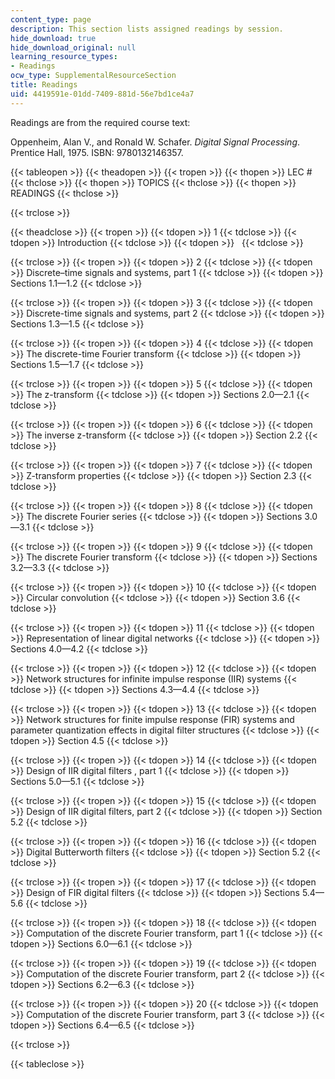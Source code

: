 ```yaml
---
content_type: page
description: This section lists assigned readings by session.
hide_download: true
hide_download_original: null
learning_resource_types:
- Readings
ocw_type: SupplementalResourceSection
title: Readings
uid: 4419591e-01dd-7409-881d-56e7bd1ce4a7
---
```


Readings are from the required course text:

Oppenheim, Alan V., and Ronald W. Schafer. _Digital Signal Processing_. Prentice Hall, 1975. ISBN: 9780132146357.

{{< tableopen >}}
{{< theadopen >}}
{{< tropen >}}
{{< thopen >}}
LEC #
{{< thclose >}}
{{< thopen >}}
TOPICS
{{< thclose >}}
{{< thopen >}}
READINGS
{{< thclose >}}

{{< trclose >}}

{{< theadclose >}}
{{< tropen >}}
{{< tdopen >}}
1
{{< tdclose >}}
{{< tdopen >}}
Introduction
{{< tdclose >}}
{{< tdopen >}}
 
{{< tdclose >}}

{{< trclose >}}
{{< tropen >}}
{{< tdopen >}}
2
{{< tdclose >}}
{{< tdopen >}}
Discrete–time signals and systems, part 1
{{< tdclose >}}
{{< tdopen >}}
Sections 1.1—1.2
{{< tdclose >}}

{{< trclose >}}
{{< tropen >}}
{{< tdopen >}}
3
{{< tdclose >}}
{{< tdopen >}}
Discrete-time signals and systems, part 2
{{< tdclose >}}
{{< tdopen >}}
Sections 1.3—1.5
{{< tdclose >}}

{{< trclose >}}
{{< tropen >}}
{{< tdopen >}}
4
{{< tdclose >}}
{{< tdopen >}}
The discrete-time Fourier transform
{{< tdclose >}}
{{< tdopen >}}
Sections 1.5—1.7
{{< tdclose >}}

{{< trclose >}}
{{< tropen >}}
{{< tdopen >}}
5
{{< tdclose >}}
{{< tdopen >}}
The z-transform
{{< tdclose >}}
{{< tdopen >}}
Sections 2.0—2.1
{{< tdclose >}}

{{< trclose >}}
{{< tropen >}}
{{< tdopen >}}
6
{{< tdclose >}}
{{< tdopen >}}
The inverse z-transform
{{< tdclose >}}
{{< tdopen >}}
Section 2.2
{{< tdclose >}}

{{< trclose >}}
{{< tropen >}}
{{< tdopen >}}
7
{{< tdclose >}}
{{< tdopen >}}
Z-transform properties
{{< tdclose >}}
{{< tdopen >}}
Section 2.3
{{< tdclose >}}

{{< trclose >}}
{{< tropen >}}
{{< tdopen >}}
8
{{< tdclose >}}
{{< tdopen >}}
The discrete Fourier series
{{< tdclose >}}
{{< tdopen >}}
Sections 3.0—3.1
{{< tdclose >}}

{{< trclose >}}
{{< tropen >}}
{{< tdopen >}}
9
{{< tdclose >}}
{{< tdopen >}}
The discrete Fourier transform
{{< tdclose >}}
{{< tdopen >}}
Sections 3.2—3.3
{{< tdclose >}}

{{< trclose >}}
{{< tropen >}}
{{< tdopen >}}
10
{{< tdclose >}}
{{< tdopen >}}
Circular convolution
{{< tdclose >}}
{{< tdopen >}}
Section 3.6
{{< tdclose >}}

{{< trclose >}}
{{< tropen >}}
{{< tdopen >}}
11
{{< tdclose >}}
{{< tdopen >}}
Representation of linear digital networks
{{< tdclose >}}
{{< tdopen >}}
Sections 4.0—4.2
{{< tdclose >}}

{{< trclose >}}
{{< tropen >}}
{{< tdopen >}}
12
{{< tdclose >}}
{{< tdopen >}}
Network structures for infinite impulse response (IIR) systems
{{< tdclose >}}
{{< tdopen >}}
Sections 4.3—4.4
{{< tdclose >}}

{{< trclose >}}
{{< tropen >}}
{{< tdopen >}}
13
{{< tdclose >}}
{{< tdopen >}}
Network structures for finite impulse response (FIR) systems and parameter quantization effects in digital filter structures
{{< tdclose >}}
{{< tdopen >}}
Section 4.5
{{< tdclose >}}

{{< trclose >}}
{{< tropen >}}
{{< tdopen >}}
14
{{< tdclose >}}
{{< tdopen >}}
Design of IIR digital filters , part 1
{{< tdclose >}}
{{< tdopen >}}
Sections 5.0—5.1
{{< tdclose >}}

{{< trclose >}}
{{< tropen >}}
{{< tdopen >}}
15
{{< tdclose >}}
{{< tdopen >}}
Design of IIR digital filters, part 2
{{< tdclose >}}
{{< tdopen >}}
Section 5.2
{{< tdclose >}}

{{< trclose >}}
{{< tropen >}}
{{< tdopen >}}
16
{{< tdclose >}}
{{< tdopen >}}
Digital Butterworth filters
{{< tdclose >}}
{{< tdopen >}}
Section 5.2
{{< tdclose >}}

{{< trclose >}}
{{< tropen >}}
{{< tdopen >}}
17
{{< tdclose >}}
{{< tdopen >}}
Design of FIR digital filters
{{< tdclose >}}
{{< tdopen >}}
Sections 5.4—5.6
{{< tdclose >}}

{{< trclose >}}
{{< tropen >}}
{{< tdopen >}}
18
{{< tdclose >}}
{{< tdopen >}}
Computation of the discrete Fourier transform, part 1
{{< tdclose >}}
{{< tdopen >}}
Sections 6.0—6.1
{{< tdclose >}}

{{< trclose >}}
{{< tropen >}}
{{< tdopen >}}
19
{{< tdclose >}}
{{< tdopen >}}
Computation of the discrete Fourier transform, part 2
{{< tdclose >}}
{{< tdopen >}}
Sections 6.2—6.3
{{< tdclose >}}

{{< trclose >}}
{{< tropen >}}
{{< tdopen >}}
20
{{< tdclose >}}
{{< tdopen >}}
Computation of the discrete Fourier transform, part 3
{{< tdclose >}}
{{< tdopen >}}
Sections 6.4—6.5
{{< tdclose >}}

{{< trclose >}}

{{< tableclose >}}
